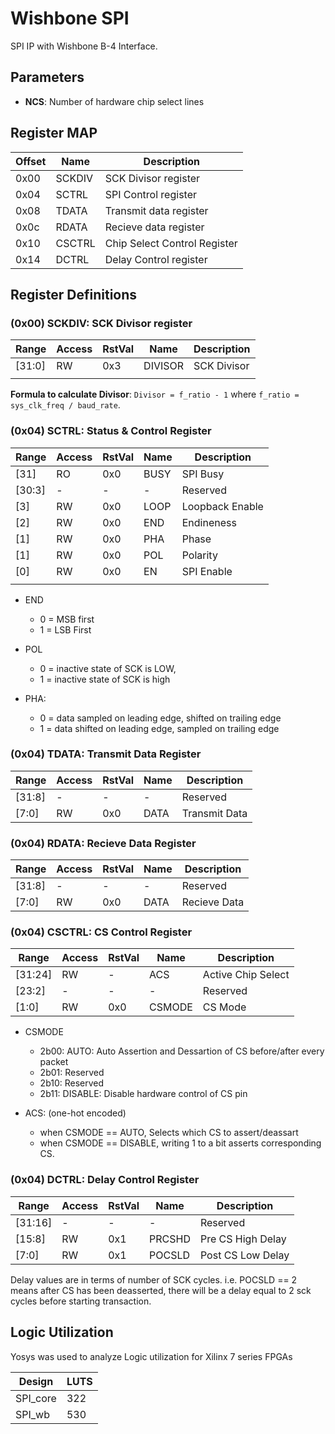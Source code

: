 # Wishbone SPI
SPI IP with Wishbone B-4 Interface.

## Parameters
* **NCS**: Number of hardware chip select lines

## Register MAP

| **Offset** | **Name** | **Description**
|------------|----------|----------------------------
| 0x00       | SCKDIV   | SCK Divisor register
| 0x04       | SCTRL    | SPI Control register
| 0x08       | TDATA    | Transmit data register
| 0x0c       | RDATA    | Recieve data register
| 0x10       | CSCTRL   | Chip Select Control Register
| 0x14       | DCTRL    | Delay Control register


## Register Definitions

### (0x00)  SCKDIV: SCK Divisor register

| **Range** | **Access** | **RstVal** | **Name** | **Description**
|-----------|------------|------------|----------|-----------------
| [31:0]    | RW         | 0x3        | DIVISOR  | SCK Divisor
|           |            |            |          |

**Formula to calculate Divisor**: `Divisor = f_ratio - 1` where `f_ratio = sys_clk_freq / baud_rate`.

### (0x04)  SCTRL: Status & Control Register

| **Range** | **Access** | **RstVal** | **Name** | **Description**
|-----------|------------|------------|----------|-----------------
| [31]      | RO         | 0x0        | BUSY     | SPI Busy
| [30:3]    | -          | -          | -        | Reserved
| [3]       | RW         | 0x0        | LOOP     | Loopback Enable
| [2]       | RW         | 0x0        | END      | Endineness
| [1]       | RW         | 0x0        | PHA      | Phase
| [1]       | RW         | 0x0        | POL      | Polarity
| [0]       | RW         | 0x0        | EN       | SPI Enable
|           |            |            |          |

- END
    - 0 = MSB first
    - 1 = LSB First

- POL
    - 0 = inactive state of SCK is LOW,
    - 1 = inactive state of SCK is high

- PHA:
    - 0 = data sampled on leading edge, shifted on trailing edge
    - 1 = data shifted on leading edge, sampled on trailing edge

### (0x04)  TDATA: Transmit Data Register

| **Range** | **Access** | **RstVal** | **Name** | **Description**
|-----------|------------|------------|----------|-----------------
| [31:8]    | -          | -          | -        | Reserved
| [7:0]     | RW         | 0x0        | DATA     | Transmit Data

### (0x04)  RDATA: Recieve Data Register

| **Range** | **Access** | **RstVal** | **Name** | **Description**
|-----------|------------|------------|----------|-----------------
| [31:8]    | -          | -          | -        | Reserved
| [7:0]     | RW         | 0x0        | DATA     | Recieve Data

### (0x04)  CSCTRL: CS Control Register

| **Range** | **Access** | **RstVal** | **Name** | **Description**
|-----------|------------|------------|----------|-----------------
| [31:24]   | RW         | -          | ACS      | Active Chip Select
| [23:2]    | -          | -          | -        | Reserved
| [1:0]     | RW         | 0x0        | CSMODE   | CS Mode

- CSMODE
    - 2b00: AUTO: Auto Assertion and Dessartion of CS before/after every packet
    - 2b01: Reserved
    - 2b10: Reserved
    - 2b11: DISABLE: Disable hardware control of CS pin

- ACS: (one-hot encoded)
    - when CSMODE == AUTO, Selects which CS to assert/deassart
    - when CSMODE == DISABLE, writing 1 to a bit asserts corresponding CS.

### (0x04)  DCTRL: Delay Control Register

| **Range** | **Access** | **RstVal** | **Name** | **Description**
|-----------|------------|------------|----------|-----------------
| [31:16]   | -          | -          | -        | Reserved
| [15:8]    | RW         | 0x1        | PRCSHD   | Pre CS High Delay
| [7:0]     | RW         | 0x1        | POCSLD   | Post CS Low Delay

Delay values are in terms of number of SCK cycles. i.e. POCSLD == 2 means after CS has been deasserted, there will be a delay equal to 2 sck cycles before starting transaction.

## Logic Utilization
Yosys was used to analyze Logic utilization for Xilinx 7 series FPGAs

| **Design**    | **LUTS** |
|---------------|----------|
| SPI_core      | 322      |
| SPI_wb        | 530      |
